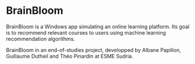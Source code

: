 # BrainBloom
BrainBloom is a Windows app simulating an online learning platform. Its goal is to recommend relevant courses to users using machine learning recommendation algorithms.

BrainBloom in an end-of-studies project, developped by Albane Papillon, Guillaume Dutheil and Théo Pinardin at ESME Sudria.

